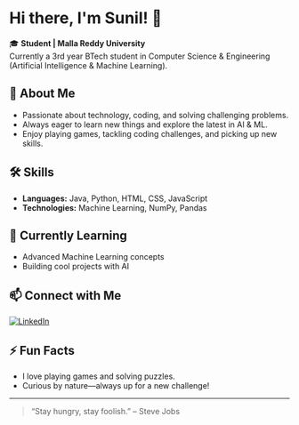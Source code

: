 # Hi there, I'm Sunil! 👋

🎓 **Student | Malla Reddy University**  
Currently a 3rd year BTech student in Computer Science & Engineering (Artificial Intelligence & Machine Learning).

## 🚀 About Me
- Passionate about technology, coding, and solving challenging problems.
- Always eager to learn new things and explore the latest in AI & ML.
- Enjoy playing games, tackling coding challenges, and picking up new skills.

## 🛠️ Skills
- **Languages:** Java, Python, HTML, CSS, JavaScript
- **Technologies:** Machine Learning, NumPy, Pandas

## 🌱 Currently Learning
- Advanced Machine Learning concepts
- Building cool projects with AI

## 📫 Connect with Me
[![LinkedIn](https://img.shields.io/badge/-LinkedIn-blue?logo=linkedin&style=flat-square)](https://www.linkedin.com/in/s-sunil-6119b2268/)

## ⚡ Fun Facts
- I love playing games and solving puzzles.
- Curious by nature—always up for a new challenge!

---

> “Stay hungry, stay foolish.” – Steve Jobs
